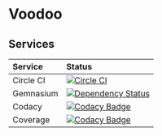 # Voodoo

## Services
Service|Status
:------|:----
Circle CI|[![Circle CI](https://circleci.com/gh/foutoucour/voodoo.svg?style=shield)](https://circleci.com/gh/foutoucour/voodoo/)
Gemnasium|[![Dependency Status](https://gemnasium.com/badges/github.com/foutoucour/voodoo.svg)](https://gemnasium.com/github.com/foutoucour/voodoo)
Codacy|[![Codacy Badge](https://api.codacy.com/project/badge/Grade/9a8fa3eea2534591987f591e78d908e1)](https://www.codacy.com/app/kender-jr/voodoo?utm_source=github.com&amp;utm_medium=referral&amp;utm_content=foutoucour/voodoo&amp;utm_campaign=Badge_Grade)
Coverage|[![Codacy Badge](https://api.codacy.com/project/badge/Coverage/9a8fa3eea2534591987f591e78d908e1)](https://www.codacy.com/app/kender-jr/voodoo?utm_source=github.com&utm_medium=referral&utm_content=foutoucour/voodoo&utm_campaign=Badge_Coverage)


